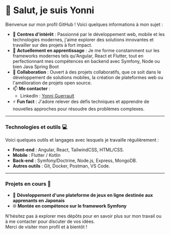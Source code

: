 # 👋 Salut, je suis Yonni

Bienvenue sur mon profil GitHub ! Voici quelques informations à mon sujet :

- 👀 **Centres d'intérêt** : Passionné par le développement web, mobile et les technologies modernes, j'aime explorer des solutions innovantes et travailler sur des projets à fort impact.  
- 🌱 **Actuellement en apprentissage** : Je me forme constamment sur les frameworks modernes tels qu'Angular, React et Flutter, tout en perfectionnant mes compétences en backend avec Symfony, Node ou bien Java Spring Boot 
- 💞️ **Collaboration** : Ouvert à des projets collaboratifs, que ce soit dans le développement de solutions mobiles, la création de plateformes web ou l'amélioration de projets open source.  
- 📫 **Me contacter** :  
  - LinkedIn : [Yonni Guerrault](https://www.linkedin.com/in/yonni-guerrault/)  
- ⚡ **Fun fact** : J'adore relever des défis techniques et apprendre de nouvelles approches pour résoudre des problèmes complexes.  

---

### Technologies et outils 💻

Voici quelques outils et langages avec lesquels je travaille régulièrement :  
- **Front-end** : Angular, React, TailwindCSS, HTML/CSS.  
- **Mobile** : Flutter / Kotlin 
- **Back-end** : Symfony/Doctrine, Node.js, Express, MongoDB.  
- **Autres outils** : Git, Docker, Postman, VS Code.  

---

### Projets en cours 🚀

- 🔧 **Développement d'une plateforme de jeux en ligne destinée aux apprenants en Japonais**
- 🌐 **Montée en compétence sur le framework Symfony** 

N'hésitez pas à explorer mes dépôts pour en savoir plus sur mon travail ou à me contacter pour discuter de vos idées.  
Merci de visiter mon profil et à bientôt !  
